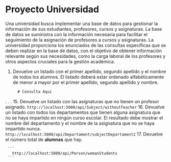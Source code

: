 # Proyecto Universidad <br> 
Una universidad busca implementar una base de datos para gestionar la información de sus estudiantes, profesores, cursos y asignaturas. La base de datos se suministra con la información necesaria para facilitar el seguimiento de la asignación de profesores a cursos y asignaturas. La universidad proporciona los enunciados de las consultas específicas que se deben realizar en la base de datos, con el objetivo de obtener información relevante según sus necesidades, como la carga laboral de los profesores y otros aspectos cruciales para la gestión académica.

1. Devuelve un listado con el primer apellido, segundo apellido y el nombre de todos los alumnos. El listado deberá estar ordenado alfabéticamente de menor a mayor por el primer apellido, segundo apellido y nombre.

    ```sql
      # Consulta Aqui
    ```
.
.
.
15. Devuelve un listado con las asignaturas que no tienen un profesor asignado. 
     ```
     http://localhost:5000/api/Subject/withoutTeacher
     ```
16. Devuelve un listado con todos los departamentos que tienen alguna asignatura que no se haya impartido en ningún curso escolar. El resultado debe mostrar el nombre del departamento y el nombre de la asignatura que no se haya impartido nunca.
    ```
    http://localhost:5000/api/Departament/subjectDepartament2
    ```
17. Devuelve el número total de **alumnas** que hay.

     ```
       http://localhost:5000/api/Person/womanStudents
     ```

